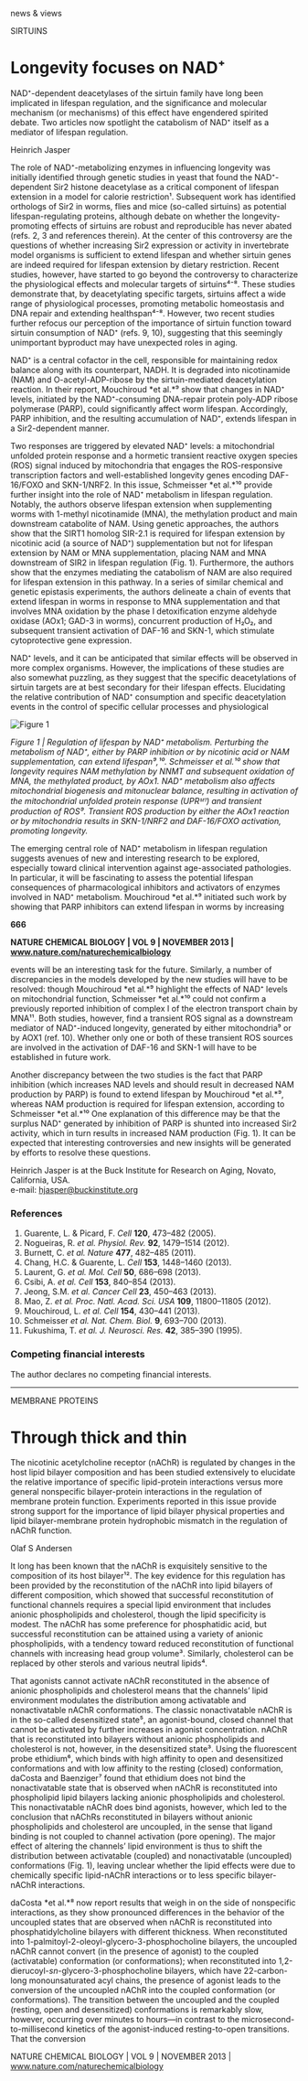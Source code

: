 
news & views

SIRTUINS

# Longevity focuses on NAD⁺

NAD⁺-dependent deacetylases of the sirtuin family have long been implicated in lifespan regulation, and the significance and molecular mechanism (or mechanisms) of this effect have engendered spirited debate. Two articles now spotlight the catabolism of NAD⁺ itself as a mediator of lifespan regulation.

Heinrich Jasper

The role of NAD⁺-metabolizing enzymes in influencing longevity was initially identified through genetic studies in yeast that found the NAD⁺-dependent Sir2 histone deacetylase as a critical component of lifespan extension in a model for calorie restriction¹. Subsequent work has identified orthologs of Sir2 in worms, flies and mice (so-called sirtuins) as potential lifespan-regulating proteins, although debate on whether the longevity-promoting effects of sirtuins are robust and reproducible has never abated (refs. 2, 3 and references therein). At the center of this controversy are the questions of whether increasing Sir2 expression or activity in invertebrate model organisms is sufficient to extend lifespan and whether sirtuin genes are indeed required for lifespan extension by dietary restriction. Recent studies, however, have started to go beyond the controversy to characterize the physiological effects and molecular targets of sirtuins⁴⁻⁸. These studies demonstrate that, by deacetylating specific targets, sirtuins affect a wide range of physiological processes, promoting metabolic homeostasis and DNA repair and extending healthspan⁴⁻⁸. However, two recent studies further refocus our perception of the importance of sirtuin function toward sirtuin consumption of NAD⁺ (refs. 9, 10), suggesting that this seemingly unimportant byproduct may have unexpected roles in aging.

NAD⁺ is a central cofactor in the cell, responsible for maintaining redox balance along with its counterpart, NADH. It is degraded into nicotinamide (NAM) and O-acetyl-ADP-ribose by the sirtuin-mediated deacetylation reaction. In their report, Mouchiroud *et al.*⁹ show that changes in NAD⁺ levels, initiated by the NAD⁺-consuming DNA-repair protein poly-ADP ribose polymerase (PARP), could significantly affect worm lifespan. Accordingly, PARP inhibition, and the resulting accumulation of NAD⁺, extends lifespan in a Sir2-dependent manner.

Two responses are triggered by elevated NAD⁺ levels: a mitochondrial unfolded protein response and a hormetic transient reactive oxygen species (ROS) signal induced by mitochondria that engages the ROS-responsive transcription factors and well-established longevity genes encoding DAF-16/FOXO and SKN-1/NRF2. In this issue, Schmeisser *et al.*¹⁰ provide further insight into the role of NAD⁺ metabolism in lifespan regulation. Notably, the authors observe lifespan extension when supplementing worms with 1-methyl nicotinamide (MNA), the methylation product and main downstream catabolite of NAM. Using genetic approaches, the authors show that the SIRT1 homolog SIR-2.1 is required for lifespan extension by nicotinic acid (a source of NAD⁺) supplementation but not for lifespan extension by NAM or MNA supplementation, placing NAM and MNA downstream of SIR2 in lifespan regulation (Fig. 1). Furthermore, the authors show that the enzymes mediating the catabolism of NAM are also required for lifespan extension in this pathway. In a series of similar chemical and genetic epistasis experiments, the authors delineate a chain of events that extend lifespan in worms in response to MNA supplementation and that involves MNA oxidation by the phase I detoxification enzyme aldehyde oxidase (AOx1; GAD-3 in worms), concurrent production of H₂O₂, and subsequent transient activation of DAF-16 and SKN-1, which stimulate cytoprotective gene expression.

NAD⁺ levels, and it can be anticipated that similar effects will be observed in more complex organisms. However, the implications of these studies are also somewhat puzzling, as they suggest that the specific deacetylations of sirtuin targets are at best secondary for their lifespan effects. Elucidating the relative contribution of NAD⁺ consumption and specific deacetylation events in the control of specific cellular processes and physiological

![Figure 1](https://i.imgur.com/yourimageurl.png)

*Figure 1 | Regulation of lifespan by NAD⁺ metabolism. Perturbing the metabolism of NAD⁺, either by PARP inhibition or by nicotinic acid or NAM supplementation, can extend lifespan⁹,¹⁰. Schmeisser et al.¹⁰ show that longevity requires NAM methylation by NNMT and subsequent oxidation of MNA, the methylated product, by AOx1. NAD⁺ metabolism also affects mitochondrial biogenesis and mitonuclear balance, resulting in activation of the mitochondrial unfolded protein response (UPRᴹᵀ) and transient production of ROS⁹. Transient ROS production by either the AOx1 reaction or by mitochondria results in SKN-1/NRF2 and DAF-16/FOXO activation, promoting longevity.*

The emerging central role of NAD⁺ metabolism in lifespan regulation suggests avenues of new and interesting research to be explored, especially toward clinical intervention against age-associated pathologies. In particular, it will be fascinating to assess the potential lifespan consequences of pharmacological inhibitors and activators of enzymes involved in NAD⁺ metabolism. Mouchiroud *et al.*⁹ initiated such work by showing that PARP inhibitors can extend lifespan in worms by increasing

**666**

**NATURE CHEMICAL BIOLOGY | VOL 9 | NOVEMBER 2013 | www.nature.com/naturechemicalbiology**

events will be an interesting task for the future. Similarly, a number of discrepancies in the models developed by the new studies will have to be resolved: though Mouchiroud *et al.*⁹ highlight the effects of NAD⁺ levels on mitochondrial function, Schmeisser *et al.*¹⁰ could not confirm a previously reported inhibition of complex I of the electron transport chain by MNA¹¹. Both studies, however, find a transient ROS signal as a downstream mediator of NAD⁺-induced longevity, generated by either mitochondria⁹ or by AOX1 (ref. 10). Whether only one or both of these transient ROS sources are involved in the activation of DAF-16 and SKN-1 will have to be established in future work.

Another discrepancy between the two studies is the fact that PARP inhibition (which increases NAD levels and should result in decreased NAM production by PARP) is found to extend lifespan by Mouchiroud *et al.*⁹, whereas NAM production is required for lifespan extension, according to Schmeisser *et al.*¹⁰ One explanation of this difference may be that the surplus NAD⁺ generated by inhibition of PARP is shunted into increased Sir2 activity, which in turn results in increased NAM production (Fig. 1). It can be expected that interesting controversies and new insights will be generated by efforts to resolve these questions.

Heinrich Jasper is at the Buck Institute for Research on Aging, Novato, California, USA.  
e-mail: [hjasper@buckinstitute.org](mailto:hjasper@buckinstitute.org)

### References

1. Guarente, L. & Picard, F. *Cell* **120**, 473–482 (2005).
2. Nogueiras, R. *et al.* *Physiol. Rev.* **92**, 1479–1514 (2012).
3. Burnett, C. *et al.* *Nature* **477**, 482–485 (2011).
4. Chang, H.C. & Guarente, L. *Cell* **153**, 1448–1460 (2013).
5. Laurent, G. *et al.* *Mol. Cell* **50**, 686–698 (2013).
6. Csibi, A. *et al.* *Cell* **153**, 840–854 (2013).
7. Jeong, S.M. *et al.* *Cancer Cell* **23**, 450–463 (2013).
8. Mao, Z. *et al.* *Proc. Natl. Acad. Sci. USA* **109**, 11800–11805 (2012).
9. Mouchiroud, L. *et al.* *Cell* **154**, 430–441 (2013).
10. Schmeisser *et al.* *Nat. Chem. Biol.* **9**, 693–700 (2013).
11. Fukushima, T. *et al.* *J. Neurosci. Res.* **42**, 385–390 (1995).

### Competing financial interests

The author declares no competing financial interests.

---

MEMBRANE PROTEINS

# Through thick and thin

The nicotinic acetylcholine receptor (nAChR) is regulated by changes in the host lipid bilayer composition and has been studied extensively to elucidate the relative importance of specific lipid-protein interactions versus more general nonspecific bilayer-protein interactions in the regulation of membrane protein function. Experiments reported in this issue provide strong support for the importance of lipid bilayer physical properties and lipid bilayer-membrane protein hydrophobic mismatch in the regulation of nAChR function.

Olaf S Andersen

It long has been known that the nAChR is exquisitely sensitive to the composition of its host bilayer¹². The key evidence for this regulation has been provided by the reconstitution of the nAChR into lipid bilayers of different composition, which showed that successful reconstitution of functional channels requires a special lipid environment that includes anionic phospholipids and cholesterol, though the lipid specificity is modest. The nAChR has some preference for phosphatidic acid, but successful reconstitution can be attained using a variety of anionic phospholipids, with a tendency toward reduced reconstitution of functional channels with increasing head group volume³. Similarly, cholesterol can be replaced by other sterols and various neutral lipids⁴.

That agonists cannot activate nAChR reconstituted in the absence of anionic phospholipids and cholesterol means that the channels’ lipid environment modulates the distribution among activatable and nonactivatable nAChR conformations. The classic nonactivatable nAChR is in the so-called desensitized state⁵, an agonist-bound, closed channel that cannot be activated by further increases in agonist concentration. nAChR that is reconstituted into bilayers without anionic phospholipids and cholesterol is not, however, in the desensitized state³. Using the fluorescent probe ethidium⁶, which binds with high affinity to open and desensitized conformations and with low affinity to the resting (closed) conformation, daCosta and Baenziger⁷ found that ethidium does not bind the nonactivatable state that is observed when nAChR is reconstituted into phospholipid lipid bilayers lacking anionic phospholipids and cholesterol. This nonactivatable nAChR does bind agonists, however, which led to the conclusion that nAChRs reconstituted in bilayers without anionic phospholipids and cholesterol are uncoupled, in the sense that ligand binding is not coupled to channel activation (pore opening). The major effect of altering the channels’ lipid environment is thus to shift the distribution between activatable (coupled) and nonactivatable (uncoupled) conformations (Fig. 1), leaving unclear whether the lipid effects were due to chemically specific lipid-nAChR interactions or to less specific bilayer-nAChR interactions.

daCosta *et al.*⁸ now report results that weigh in on the side of nonspecific interactions, as they show pronounced differences in the behavior of the uncoupled states that are observed when nAChR is reconstituted into phosphatidylcholine bilayers with different thickness. When reconstituted into 1-palmitoyl-2-oleoyl-glycero-3-phosphocholine bilayers, the uncoupled nAChR cannot convert (in the presence of agonist) to the coupled (activatable) conformation (or conformations); when reconstituted into 1,2-dierucoyl-*sn*-glycero-3-phosphocholine bilayers, which have 22-carbon-long monounsaturated acyl chains, the presence of agonist leads to the conversion of the uncoupled nAChR into the coupled conformation (or conformations). The transition between the uncoupled and the coupled (resting, open and desensitized) conformations is remarkably slow, however, occurring over minutes to hours—in contrast to the microsecond-to-millisecond kinetics of the agonist-induced resting-to-open transitions. That the conversion

NATURE CHEMICAL BIOLOGY | VOL 9 | NOVEMBER 2013 | www.nature.com/naturechemicalbiology
